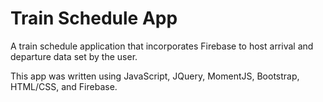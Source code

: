 # Train Schedule App
A train schedule application that incorporates Firebase to host arrival and departure data set by the user. 

This app was written using JavaScript, JQuery, MomentJS, Bootstrap, HTML/CSS, and Firebase.
